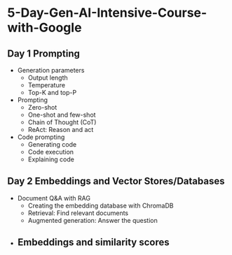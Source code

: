 # 5-Day-Gen-AI-Intensive-Course-with-Google

## Day 1 Prompting

- Generation parameters
  - Output length
  - Temperature
  - Top-K and top-P
- Prompting
  - Zero-shot
  - One-shot and few-shot
  - Chain of Thought (CoT)
  - ReAct: Reason and act
- Code prompting
  - Generating code
  - Code execution
  - Explaining code
 
## Day 2 Embeddings and Vector Stores/Databases

- Document Q&A with RAG
  - Creating the embedding database with ChromaDB
  - Retrieval: Find relevant documents
  - Augmented generation: Answer the question
- Embeddings and similarity scores
  - 
